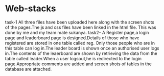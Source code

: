 # Web-stacks
  task-1
All three files have been uploaded here along with the screen shots of the pages.The js and css files have been linked in the html file.
This was done by me and my team mate sukanya.
  task2-
A Register page,a login page and leaderboard page is designed.Details of those who have registered are stored in one table called reg. Only those people who are in this table can log in.The leader board is shown once an authorised user logs in.The contents of the leaerboard are shown by retrieving the data from the table called leader.When a user logsout,he is redirected to the login page.Appropriate comments are added and screen shots of tables in the database are attached.

